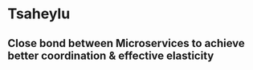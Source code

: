 # Tsaheylu

## Close bond between Microservices to achieve better coordination & effective elasticity